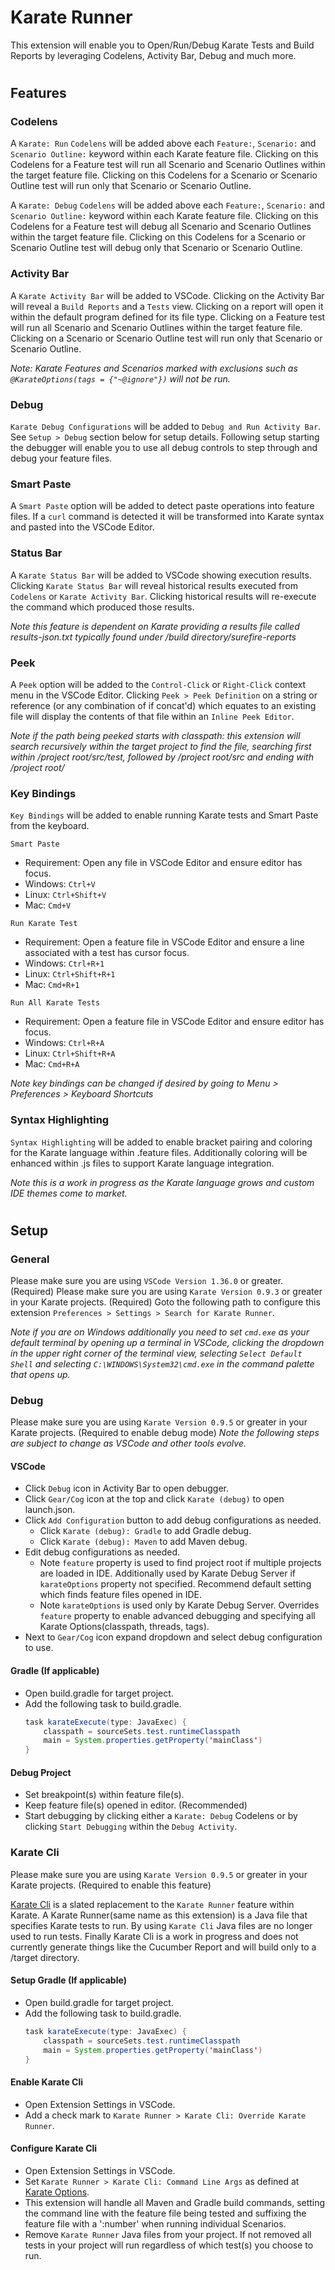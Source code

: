 # Karate Runner
This extension will enable you to Open/Run/Debug Karate Tests and Build Reports by leveraging Codelens, Activity Bar, Debug and much more.

# 
## Features

### Codelens
A `Karate: Run` `Codelens` will be added above each `Feature:`, `Scenario:` and `Scenario Outline:` keyword within each Karate feature file.  Clicking on this Codelens for a Feature test will run all Scenario and Scenario Outlines within the target feature file.  Clicking on this Codelens for a Scenario or Scenario Outline test will run only that Scenario or Scenario Outline.

A `Karate: Debug` `Codelens` will be added above each `Feature:`, `Scenario:` and `Scenario Outline:` keyword within each Karate feature file.  Clicking on this Codelens for a Feature test will debug all Scenario and Scenario Outlines within the target feature file.  Clicking on this Codelens for a Scenario or Scenario Outline test will debug only that Scenario or Scenario Outline.

### Activity Bar
A `Karate Activity Bar` will be added to VSCode.  Clicking on the Activity Bar will reveal a `Build Reports` and a `Tests` view.  Clicking on a report will open it within the default program defined for its file type.  Clicking on a Feature test will run all Scenario and Scenario Outlines within the target feature file.  Clicking on a Scenario or Scenario Outline test will run only that Scenario or Scenario Outline.

*Note: Karate Features and Scenarios marked with exclusions such as `@KarateOptions(tags = {"~@ignore"})` will not be run.*

### Debug
`Karate Debug Configurations` will be added to `Debug and Run Activity Bar`.  See `Setup > Debug` section below for setup details.  Following setup starting the debugger will enable you to use all debug controls to step through and debug your feature files.

### Smart Paste
A `Smart Paste` option will be added to detect paste operations into feature files.  If a `curl` command is detected it will be transformed into Karate syntax and pasted into the VSCode Editor.

### Status Bar
A `Karate Status Bar` will be added to VSCode showing execution results.  Clicking `Karate Status Bar` will reveal historical results executed from `Codelens` or `Karate Activity Bar`.  Clicking historical results will re-execute the command which produced those results.

*Note this feature is dependent on Karate providing a results file called results-json.txt typically found under /build directory/surefire-reports*

### Peek
A `Peek` option will be added to the `Control-Click` or `Right-Click` context menu in the VSCode Editor.  Clicking `Peek > Peek Definition` on a string or reference (or any combination of if concat'd) which equates to an existing file will display the contents of that file within an `Inline Peek Editor`.  

*Note if the path being peeked starts with classpath: this extension will search recursively within the target project to find the file, searching first within /project root/src/test, followed by /project root/src and ending with /project root/*

### Key Bindings
`Key Bindings` will be added to enable running Karate tests and Smart Paste from the keyboard.

`Smart Paste`
- Requirement: Open any file in VSCode Editor and ensure editor has focus.
- Windows: `Ctrl+V`
- Linux: `Ctrl+Shift+V`
- Mac: `Cmd+V`

`Run Karate Test`
- Requirement: Open a feature file in VSCode Editor and ensure a line associated with a test has cursor focus.
- Windows: `Ctrl+R+1`
- Linux: `Ctrl+Shift+R+1`
- Mac: `Cmd+R+1`

`Run All Karate Tests`
- Requirement: Open a feature file in VSCode Editor and ensure editor has focus.
- Windows: `Ctrl+R+A`
- Linux: `Ctrl+Shift+R+A`
- Mac: `Cmd+R+A`

*Note key bindings can be changed if desired by going to Menu > Preferences > Keyboard Shortcuts*

### Syntax Highlighting
`Syntax Highlighting` will be added to enable bracket pairing and coloring for the Karate language within .feature files.  Additionally coloring will be enhanced within .js files to support Karate language integration.

*Note this is a work in progress as the Karate language grows and custom IDE themes come to market.*

# 
## Setup

### General
Please make sure you are using `VSCode Version 1.36.0` or greater. (Required)
Please make sure you are using `Karate Version 0.9.3` or greater in your Karate projects. (Required)
Goto the following path to configure this extension `Preferences > Settings > Search for Karate Runner`.

*Note if you are on Windows additionally you need to set `cmd.exe` as your default terminal by opening up a terminal in VSCode, clicking the dropdown in the upper right corner of the terminal view, selecting `Select Default Shell` and selecting `C:\WINDOWS\System32\cmd.exe` in the command palette that opens up.*

### Debug
Please make sure you are using `Karate Version 0.9.5` or greater in your Karate projects.  (Required to enable debug mode)
*Note the following steps are subject to change as VSCode and other tools evolve.*

#### VSCode
- Click `Debug` icon in Activity Bar to open debugger.
- Click `Gear/Cog` icon at the top and click `Karate (debug)` to open launch.json.
- Click `Add Configuration` button to add debug configurations as needed.
  - Click `Karate (debug): Gradle` to add Gradle debug.
  - Click `Karate (debug): Maven` to add Maven debug.
- Edit debug configurations as needed.
  - Note `feature` property is used to find project root if multiple projects are loaded in IDE.  Additionally used by Karate Debug Server if `karateOptions` property not specified.  Recommend default setting which finds feature files opened in IDE.
  - Note `karateOptions` is used only by Karate Debug Server.  Overrides `feature` property to enable advanced debugging and specifying all Karate Options(classpath, threads, tags).
 - Next to `Gear/Cog` icon expand dropdown and select debug configuration to use.

#### Gradle (If applicable)
- Open build.gradle for target project.
- Add the following task to build.gradle.
    ```java
    task karateExecute(type: JavaExec) {
        classpath = sourceSets.test.runtimeClasspath
        main = System.properties.getProperty('mainClass')
    }
    ```

#### Debug Project
- Set breakpoint(s) within feature file(s).
- Keep feature file(s) opened in editor. (Recommended)
- Start debugging by clicking either a `Karate: Debug` Codelens or by clicking `Start Debugging` within the `Debug Activity`.

### Karate Cli
Please make sure you are using `Karate Version 0.9.5` or greater in your Karate projects.  (Required to enable this feature)

[Karate Cli](https://github.com/intuit/karate/wiki/Debug-Server#karate-cli) is a slated replacement to the `Karate Runner` feature within Karate.  A Karate Runner(same name as this extension) is a Java file that specifies Karate tests to run.  By using `Karate Cli` Java files are no longer used to run tests.  Finally Karate Cli is a work in progress and does not currently generate things like the Cucumber Report and will build only to a /target directory.

#### Setup Gradle (If applicable)
- Open build.gradle for target project.
- Add the following task to build.gradle.
    ```java
    task karateExecute(type: JavaExec) {
        classpath = sourceSets.test.runtimeClasspath
        main = System.properties.getProperty('mainClass')
    }
    ```

#### Enable Karate Cli
- Open Extension Settings in VSCode.
- Add a check mark to `Karate Runner > Karate Cli: Override Karate Runner`.

#### Configure Karate Cli
- Open Extension Settings in VSCode.
- Set `Karate Runner > Karate Cli: Command Line Args` as defined at [Karate Options](https://github.com/intuit/karate/wiki/Debug-Server#karate-options).
- This extension will handle all Maven and Gradle build commands, setting the command line with the feature file being tested and suffixing the feature file with a ':number' when running individual Scenarios.
- Remove `Karate Runner` Java files from your project.  If not removed all tests in your project will run regardless of which test(s) you choose to run.
